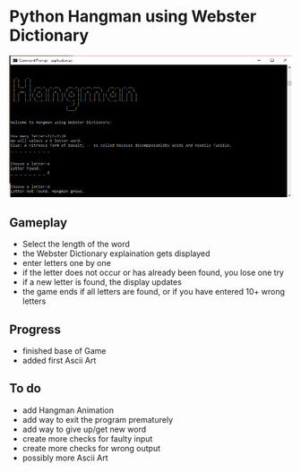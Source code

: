 # Python Hangman using Webster Dictionary
![My image](https://github.com/bgriessbach/pythonHangman/blob/master/screenshot.PNG)  
  
## Gameplay
+ Select the length of the word
+ the Webster Dictionary explaination gets displayed
+ enter letters one by one
+ if the letter does not occur or has already been found, you lose one try
+ if a new letter is found, the display updates
+ the game ends if all letters are found, or if you have entered 10+ wrong letters

## Progress
+ finished base of Game
+ added first Ascii Art

## To do
+ add Hangman Animation
+ add way to exit the program prematurely
+ add way to give up/get new word
+ create more checks for faulty input
+ create more checks for wrong output
+ possibly more Ascii Art

